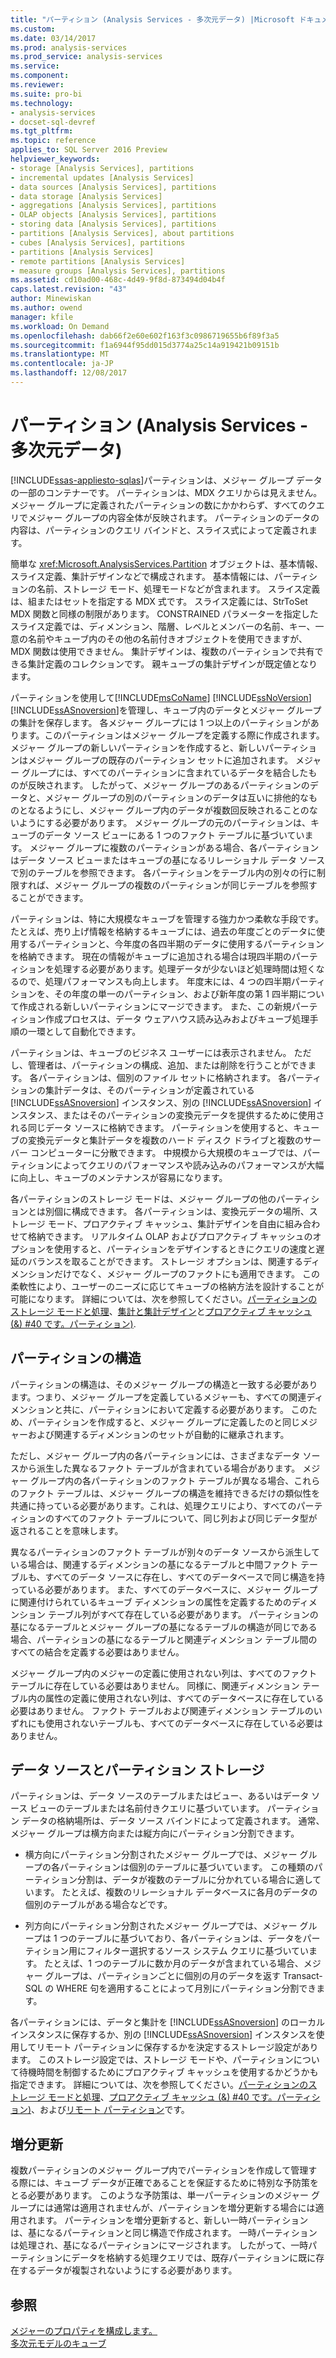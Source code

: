 ```yaml
---
title: "パーティション (Analysis Services - 多次元データ) |Microsoft ドキュメント"
ms.custom: 
ms.date: 03/14/2017
ms.prod: analysis-services
ms.prod_service: analysis-services
ms.service: 
ms.component: 
ms.reviewer: 
ms.suite: pro-bi
ms.technology:
- analysis-services
- docset-sql-devref
ms.tgt_pltfrm: 
ms.topic: reference
applies_to: SQL Server 2016 Preview
helpviewer_keywords:
- storage [Analysis Services], partitions
- incremental updates [Analysis Services]
- data sources [Analysis Services], partitions
- data storage [Analysis Services]
- aggregations [Analysis Services], partitions
- OLAP objects [Analysis Services], partitions
- storing data [Analysis Services], partitions
- partitions [Analysis Services], about partitions
- cubes [Analysis Services], partitions
- partitions [Analysis Services]
- remote partitions [Analysis Services]
- measure groups [Analysis Services], partitions
ms.assetid: cd10ad00-468c-4d49-9f8d-873494d04b4f
caps.latest.revision: "43"
author: Minewiskan
ms.author: owend
manager: kfile
ms.workload: On Demand
ms.openlocfilehash: dab66f2e60e602f163f3c0986719655b6f89f3a5
ms.sourcegitcommit: f1a6944f95dd015d3774a25c14a919421b09151b
ms.translationtype: MT
ms.contentlocale: ja-JP
ms.lasthandoff: 12/08/2017
---
```

# <a name="partitions-analysis-services---multidimensional-data"></a>パーティション (Analysis Services - 多次元データ)
[!INCLUDE[ssas-appliesto-sqlas](../../includes/ssas-appliesto-sqlas.md)]パーティションは、メジャー グループ データの一部のコンテナーです。 パーティションは、MDX クエリからは見えません。メジャー グループに定義されたパーティションの数にかかわらず、すべてのクエリでメジャー グループの内容全体が反映されます。 パーティションのデータの内容は、パーティションのクエリ バインドと、スライス式によって定義されます。  
  
 簡単な <xref:Microsoft.AnalysisServices.Partition> オブジェクトは、基本情報、スライス定義、集計デザインなどで構成されます。 基本情報には、パーティションの名前、ストレージ モード、処理モードなどが含まれます。 スライス定義は、組またはセットを指定する MDX 式です。 スライス定義には、StrToSet MDX 関数と同様の制限があります。 CONSTRAINED パラメーターを指定したスライス定義では、ディメンション、階層、レベルとメンバーの名前、キー、一意の名前やキューブ内のその他の名前付きオブジェクトを使用できますが、MDX 関数は使用できません。 集計デザインは、複数のパーティションで共有できる集計定義のコレクションです。 親キューブの集計デザインが既定値となります。  
  
 パーティションを使用して[!INCLUDE[msCoName](../../includes/msconame-md.md)] [!INCLUDE[ssNoVersion](../../includes/ssnoversion-md.md)] [!INCLUDE[ssASnoversion](../../includes/ssasnoversion-md.md)]を管理し、キューブ内のデータとメジャー グループの集計を保存します。 各メジャー グループには 1 つ以上のパーティションがあります。このパーティションはメジャー グループを定義する際に作成されます。 メジャー グループの新しいパーティションを作成すると、新しいパーティションはメジャー グループの既存のパーティション セットに追加されます。 メジャー グループには、すべてのパーティションに含まれているデータを結合したものが反映されます。 したがって、メジャー グループのあるパーティションのデータと、メジャー グループの別のパーティションのデータは互いに排他的なものとなるようにし、メジャー グループ内のデータが複数回反映されることのないようにする必要があります。 メジャー グループの元のパーティションは、キューブのデータ ソース ビューにある 1 つのファクト テーブルに基づいています。 メジャー グループに複数のパーティションがある場合、各パーティションはデータ ソース ビューまたはキューブの基になるリレーショナル データ ソースで別のテーブルを参照できます。 各パーティションをテーブル内の別々の行に制限すれば、メジャー グループの複数のパーティションが同じテーブルを参照することができます。  
  
 パーティションは、特に大規模なキューブを管理する強力かつ柔軟な手段です。 たとえば、売り上げ情報を格納するキューブには、過去の年度ごとのデータに使用するパーティションと、今年度の各四半期のデータに使用するパーティションを格納できます。 現在の情報がキューブに追加される場合は現四半期のパーティションを処理する必要があります。処理データが少ないほど処理時間は短くなるので、処理パフォーマンスも向上します。 年度末には、4 つの四半期パーティションを、その年度の単一のパーティション、および新年度の第 1 四半期について作成される新しいパーティションにマージできます。 また、この新規パーティション作成プロセスは、データ ウェアハウス読み込みおよびキューブ処理手順の一環として自動化できます。  
  
 パーティションは、キューブのビジネス ユーザーには表示されません。 ただし、管理者は、パーティションの構成、追加、または削除を行うことができます。 各パーティションは、個別のファイル セットに格納されます。 各パーティションの集計データは、そのパーティションが定義されている [!INCLUDE[ssASnoversion](../../includes/ssasnoversion-md.md)] インスタンス、別の [!INCLUDE[ssASnoversion](../../includes/ssasnoversion-md.md)] インスタンス、またはそのパーティションの変換元データを提供するために使用される同じデータ ソースに格納できます。 パーティションを使用すると、キューブの変換元データと集計データを複数のハード ディスク ドライブと複数のサーバー コンピューターに分散できます。 中規模から大規模のキューブでは、パーティションによってクエリのパフォーマンスや読み込みのパフォーマンスが大幅に向上し、キューブのメンテナンスが容易になります。  
  
 各パーティションのストレージ モードは、メジャー グループの他のパーティションとは別個に構成できます。 各パーティションは、変換元データの場所、ストレージ モード、プロアクティブ キャッシュ、集計デザインを自由に組み合わせて格納できます。 リアルタイム OLAP およびプロアクティブ キャッシュのオプションを使用すると、パーティションをデザインするときにクエリの速度と遅延のバランスを取ることができます。 ストレージ オプションは、関連するディメンションだけでなく、メジャー グループのファクトにも適用できます。 この柔軟性により、ユーザーのニーズに応じてキューブの格納方法を設計することが可能になります。 詳細については、次を参照してください。[パーティションのストレージ モードと処理](../../analysis-services/multidimensional-models-olap-logical-cube-objects/partitions-partition-storage-modes-and-processing.md)、[集計と集計デザイン](../../analysis-services/multidimensional-models-olap-logical-cube-objects/aggregations-and-aggregation-designs.md)と[プロアクティブ キャッシュ (&) #40 です。パーティション&#41;](../../analysis-services/multidimensional-models-olap-logical-cube-objects/partitions-proactive-caching.md).  
  
## <a name="partition-structure"></a>パーティションの構造  
 パーティションの構造は、そのメジャー グループの構造と一致する必要があります。つまり、メジャー グループを定義しているメジャーも、すべての関連ディメンションと共に、パーティションにおいて定義する必要があります。 このため、パーティションを作成すると、メジャー グループに定義したのと同じメジャーおよび関連するディメンションのセットが自動的に継承されます。  
  
 ただし、メジャー グループ内の各パーティションには、さまざまなデータ ソースから派生した異なるファクト テーブルが含まれている場合があります。 メジャー グループ内の各パーティションのファクト テーブルが異なる場合、これらのファクト テーブルは、メジャー グループの構造を維持できるだけの類似性を共通に持っている必要があります。これは、処理クエリにより、すべてのパーティションのすべてのファクト テーブルについて、同じ列および同じデータ型が返されることを意味します。  
  
 異なるパーティションのファクト テーブルが別々のデータ ソースから派生している場合は、関連するディメンションの基になるテーブルと中間ファクト テーブルも、すべてのデータ ソースに存在し、すべてのデータベースで同じ構造を持っている必要があります。 また、すべてのデータベースに、メジャー グループに関連付けられているキューブ ディメンションの属性を定義するためのディメンション テーブル列がすべて存在している必要があります。 パーティションの基になるテーブルとメジャー グループの基になるテーブルの構造が同じである場合、パーティションの基になるテーブルと関連ディメンション テーブル間のすべての結合を定義する必要はありません。  
  
 メジャー グループ内のメジャーの定義に使用されない列は、すべてのファクト テーブルに存在している必要はありません。 同様に、関連ディメンション テーブル内の属性の定義に使用されない列は、すべてのデータベースに存在している必要はありません。 ファクト テーブルおよび関連ディメンション テーブルのいずれにも使用されないテーブルも、すべてのデータベースに存在している必要はありません。  
  
## <a name="data-sources-and-partition-storage"></a>データ ソースとパーティション ストレージ  
 パーティションは、データ ソースのテーブルまたはビュー、あるいはデータ ソース ビューのテーブルまたは名前付きクエリに基づいています。 パーティション データの格納場所は、データ ソース バインドによって定義されます。 通常、メジャー グループは横方向または縦方向にパーティション分割できます。  
  
-   横方向にパーティション分割されたメジャー グループでは、メジャー グループの各パーティションは個別のテーブルに基づいています。 この種類のパーティション分割は、データが複数のテーブルに分かれている場合に適しています。 たとえば、複数のリレーショナル データベースに各月のデータの個別のテーブルがある場合などです。  
  
-   列方向にパーティション分割されたメジャー グループでは、メジャー グループは 1 つのテーブルに基づいており、各パーティションは、データをパーティション用にフィルター選択するソース システム クエリに基づいています。 たとえば、1 つのテーブルに数か月のデータが含まれている場合、メジャー グループは、パーティションごとに個別の月のデータを返す Transact-SQL の WHERE 句を適用することによって月別にパーティション分割できます。  
  
 各パーティションには、データと集計を [!INCLUDE[ssASnoversion](../../includes/ssasnoversion-md.md)] のローカル インスタンスに保存するか、別の [!INCLUDE[ssASnoversion](../../includes/ssasnoversion-md.md)] インスタンスを使用してリモート パーティションに保存するかを決定するストレージ設定があります。 このストレージ設定では、ストレージ モードや、パーティションについて待機時間を制御するためにプロアクティブ キャッシュを使用するかどうかも指定できます。 詳細については、次を参照してください。[パーティションのストレージ モードと処理](../../analysis-services/multidimensional-models-olap-logical-cube-objects/partitions-partition-storage-modes-and-processing.md)、[プロアクティブ キャッシュ (&) #40 です。パーティション&#41;](../../analysis-services/multidimensional-models-olap-logical-cube-objects/partitions-proactive-caching.md)、および[リモート パーティション](../../analysis-services/multidimensional-models-olap-logical-cube-objects/partitions-remote-partitions.md)です。  
  
## <a name="incremental-updates"></a>増分更新  
 複数パーティションのメジャー グループ内でパーティションを作成して管理する際には、キューブ データが正確であることを保証するために特別な予防策をとる必要があります。 このような予防策は、単一パーティションのメジャー グループには通常は適用されませんが、パーティションを増分更新する場合には適用されます。 パーティションを増分更新すると、新しい一時パーティションは、基になるパーティションと同じ構造で作成されます。 一時パーティションは処理され、基になるパーティションにマージされます。 したがって、一時パーティションにデータを格納する処理クエリでは、既存パーティションに既に存在するデータが複製されないようにする必要があります。  
  
## <a name="see-also"></a>参照  
 [メジャーのプロパティを構成します。](../../analysis-services/multidimensional-models/configure-measure-properties.md)   
 [多次元モデルのキューブ](../../analysis-services/multidimensional-models/cubes-in-multidimensional-models.md)  
  
  
